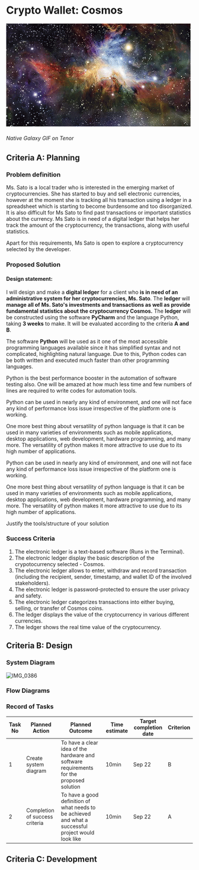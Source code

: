 # Crypto Wallet: Cosmos
![](galaxy.gif)  
###### Native Galaxy GIF on Tenor

## Criteria A: Planning

### Problem definition

Ms. Sato is a local trader who is interested in the emerging market of cryptocurrencies. She has started to buy and sell electronic currencies, however at the moment she is tracking all his transaction using a ledger in a spreadsheet which is starting to become burdensome and too disorganized. It is also difficult for Ms Sato to find past transactions or important statistics about the currency. Ms Sato is in need of a digital ledger that helps her track the amount of the cryptocurrency, the transactions, along with useful statistics.

Apart for this requirements, Ms Sato is open to explore a cryptocurrency selected by the developer.

### Proposed Solution

#### Design statement:

I will design and make a **digital ledger** for a client who **is in need of an administrative system for her cryptocurrencies, Ms. Sato**. The **ledger** will **manage all of Ms. Sato's investments and transactions as well as provide fundamental statistics about the cryptocurrency Cosmos.** The **ledger** will be constructed using the software **PyCharm** and the language Python, taking **3 weeks** to make. It will be evaluated according to the criteria **A and B**.

The software **Python** will be used as it one of the most accessible programming languages available since it has simplified syntax and not complicated, highlighting natural language. Due to this, Python codes can be both written and executed much faster than other programming languages.

Python is the best performance booster in the automation of software testing also. One will be amazed at how much less time and few numbers of lines are required to write codes for automation tools.

 Python can be used in nearly any kind of environment, and one will not face any kind of performance loss issue irrespective of the platform one is working.

One more best thing about versatility of python language is that it can be used in many varieties of environments such as mobile applications, desktop applications, web development, hardware programming, and many more. The versatility of python makes it more attractive to use due to its high number of applications.

 Python can be used in nearly any kind of environment, and one will not face any kind of performance loss issue irrespective of the platform one is working.

One more best thing about versatility of python language is that it can be used in many varieties of environments such as mobile applications, desktop applications, web development, hardware programming, and many more. The versatility of python makes it more attractive to use due to its high number of applications.

Justify the tools/structure of your solution

### Success Criteria
1. The electronic ledger is a text-based software (Runs in the Terminal).
2. The electronic ledger display the basic description of the crypotocurrency selected - Cosmos.
3. The electronic ledger allows to enter, withdraw and record transaction (including the recipient, sender, timestamp, and wallet ID of the involved stakeholders).
4. The electronic ledger is password-protected to ensure the user privacy and safety.
5. The electronic ledger categorizes transactions into either buying, selling, or transfer of Cosmos coins.
6. The ledger displays the value of the cryptocurrency in various different currencies. 
7. The ledger shows the real time value of the cryptocurrency.


## Criteria B: Design

### System Diagram
![IMG_0386](https://user-images.githubusercontent.com/105724334/192507574-2205c252-8e71-430e-b16c-c90861c5df8b.jpg)

### Flow Diagrams

### Record of Tasks
| Task No | Planned Action                                                | Planned Outcome                                                                                                 | Time estimate | Target completion date | Criterion |
|---------|---------------------------------------------------------------|-----------------------------------------------------------------------------------------------------------------|---------------|------------------------|-----------|
| 1       | Create system diagram                                         | To have a clear idea of the hardware and software requirements for the proposed solution                        | 10min         | Sep 22                | B         |
| 2       | Completion of success criteria                                         | To have a good definition of what needs to be achieved and what a successful project would look like                        | 10min         | Sep 22               | A         |

## Criteria C: Development
